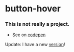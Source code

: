# button-hover
### This is not really a project. 
 - See on [codepen](https://codepen.io/pineapplerind/pen/xxwNNzy)

Update: I have a new [version](https://codepen.io/pineapplerind/pen/VwavxXa)!
